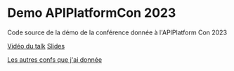 # Demo APIPlatformCon 2023

Code source de la démo de la conférence donnée à l'APIPlatform Con 2023

[Vidéo du talk](https://youtu.be/qSje7nefgHY?si=ZBwayOZLlcRgpd3e)
[Slides](https://ismail1432.github.io/conferences/2023/api_conf_2023/api-conf-2023.html)

[Les autres confs que j'ai donnée](https://github.com/ismail1432/conferences)  

